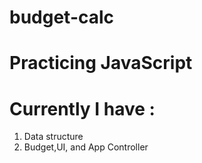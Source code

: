 # budget-calc

# Practicing JavaScript
 
# Currently I have :
1. Data structure
2. Budget,UI, and App Controller
